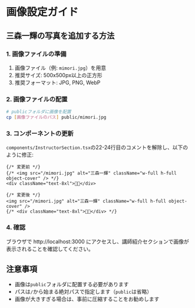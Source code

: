 # 画像設定ガイド

## 三森一輝の写真を追加する方法

### 1. 画像ファイルの準備

1. 画像ファイル（例: `mimori.jpg`）を用意
2. 推奨サイズ: 500x500px以上の正方形
3. 推奨フォーマット: JPG, PNG, WebP

### 2. 画像ファイルの配置

```bash
# publicフォルダに画像を配置
cp [画像ファイルのパス] public/mimori.jpg
```

### 3. コンポーネントの更新

`components/InstructorSection.tsx`の22-24行目のコメントを解除し、以下のように修正:

```tsx
{/* 変更前 */}
{/* <img src="/mimori.jpg" alt="三森一輝" className="w-full h-full object-cover" /> */}
<div className="text-8xl">👨‍💼</div>

{/* 変更後 */}
<img src="/mimori.jpg" alt="三森一輝" className="w-full h-full object-cover" />
{/* <div className="text-8xl">👨‍💼</div> */}
```

### 4. 確認

ブラウザで http://localhost:3000 にアクセスし、講師紹介セクションで画像が表示されることを確認してください。

## 注意事項

- 画像は`public`フォルダに配置する必要があります
- パスは`/`から始まる絶対パスで指定します（`public`は省略）
- 画像が大きすぎる場合は、事前に圧縮することをお勧めします